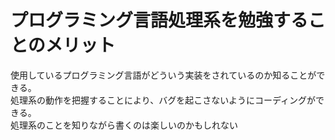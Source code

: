 # プログラミング言語処理系を勉強することのメリット

使用しているプログラミング言語がどういう実装をされているのか知ることができる。  
処理系の動作を把握することにより、バグを起こさないようにコーディングができる。  
処理系のことを知りながら書くのは楽しいのかもしれない